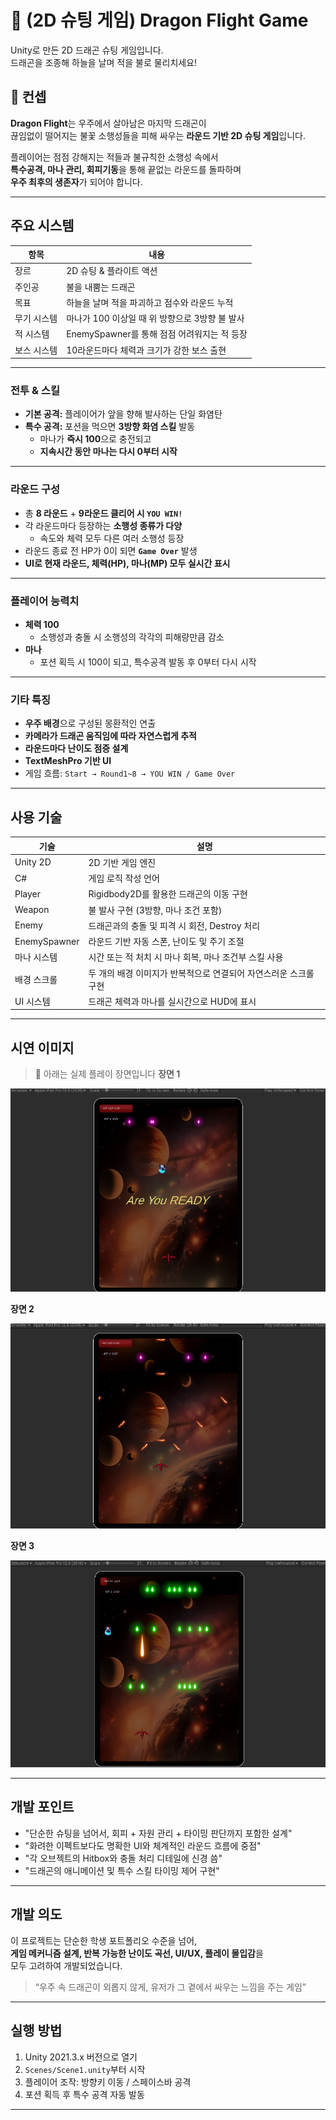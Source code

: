 # 🐉 (2D 슈팅 게임) Dragon Flight Game

 Unity로 만든 2D 드래곤 슈팅 게임입니다.  
드래곤을 조종해 하늘을 날며 적을 불로 물리치세요!

## 🌌 컨셉

**Dragon Flight**는 우주에서 살아남은 마지막 드래곤이  
끊임없이 떨어지는 불꽃 소행성들을 피해 싸우는 **라운드 기반 2D 슈팅 게임**입니다.  

플레이어는 점점 강해지는 적들과 불규칙한 소행성 속에서  
**특수공격, 마나 관리, 회피기동**을 통해 끝없는 라운드를 돌파하며  
**우주 최후의 생존자**가 되어야 합니다.

---

##  주요 시스템
| 항목        | 내용                                                                 |
|-------------|----------------------------------------------------------------------|
| 장르        | 2D 슈팅 & 플라이트 액션                                              |
| 주인공      | 불을 내뿜는 드래곤                                                   |
| 목표        | 하늘을 날며 적을 파괴하고 점수와 라운드 누적                         |
| 무기 시스템 | 마나가 100 이상일 때 위 방향으로 3방향 불 발사                       |
| 적 시스템   | EnemySpawner를 통해 점점 어려워지는 적 등장                           |
| 보스 시스템 | 10라운드마다 체력과 크기가 강한 보스 출현     

---

### 전투 & 스킬

- **기본 공격:** 플레이어가 앞을 향해 발사하는 단일 화염탄
- **특수 공격:** 포션을 먹으면 **3방향 화염 스킬** 발동
  - 마나가 **즉시 100**으로 충전되고
  - **지속시간 동안 마나는 다시 0부터 시작**

---

###  라운드 구성

- 총 **8 라운드** + **9라운드 클리어 시 `YOU WIN!`**
- 각 라운드마다 등장하는 **소행성 종류가 다양**
  - 속도와 체력 모두 다른 여러 소행성 등장
- 라운드 종료 전 HP가 0이 되면 **`Game Over`** 발생
- **UI로 현재 라운드, 체력(HP), 마나(MP) 모두 실시간 표시**

---

###  플레이어 능력치

- **체력 100**
  - 소행성과 충돌 시 소행성의 각각의 피해량만큼 감소
- **마나**
  - 포션 획득 시 100이 되고, 특수공격 발동 후 0부터 다시 시작

---

### 기타 특징

- **우주 배경**으로 구성된 몽환적인 연출
- **카메라가 드래곤 움직임에 따라 자연스럽게 추적**
- **라운드마다 난이도 점증 설계**
- **TextMeshPro 기반 UI**
- 게임 흐름: `Start → Round1~8 → YOU WIN / Game Over`

---

## 사용 기술
| 기술              | 설명                                                                 |
|-------------------|----------------------------------------------------------------------|
| Unity 2D          | 2D 기반 게임 엔진                                                     |
| C#                | 게임 로직 작성 언어                                                    |
| Player            | Rigidbody2D를 활용한 드래곤의 이동 구현                                |
| Weapon            | 불 발사 구현 (3방향, 마나 조건 포함)                                  |
| Enemy             | 드래곤과의 충돌 및 피격 시 회전, Destroy 처리                          |
| EnemySpawner      | 라운드 기반 자동 스폰, 난이도 및 주기 조절                             |
| 마나 시스템       | 시간 또는 적 처치 시 마나 회복, 마나 조건부 스킬 사용                   |
| 배경 스크롤       | 두 개의 배경 이미지가 반복적으로 연결되어 자연스러운 스크롤 구현       |
| UI 시스템         | 드래곤 체력과 마나를 실시간으로 HUD에 표시                            |
---

## 시연 이미지

> 📸 아래는 실제 플레이 장면입니다
**장면 1**

![Scene1](Images/Scene1.png)


**장면 2**


![Scene2](Images/Scene2.png)  


**장면 3**


![Scene3](Images/Scene3.png)  

---

##  개발 포인트

- "단순한 슈팅을 넘어서, 회피 + 자원 관리 + 타이밍 판단까지 포함한 설계"
- "화려한 이펙트보다도 명확한 UI와 체계적인 라운드 흐름에 중점"
- "각 오브젝트의 Hitbox와 충돌 처리 디테일에 신경 씀"
- "드래곤의 애니메이션 및 특수 스킬 타이밍 제어 구현"

---

##  개발 의도

이 프로젝트는 단순한 학생 포트폴리오 수준을 넘어,  
**게임 메커니즘 설계, 반복 가능한 난이도 곡선, UI/UX, 플레이 몰입감**을  
모두 고려하여 개발되었습니다.

> “우주 속 드래곤이 외롭지 않게, 유저가 그 곁에서 싸우는 느낌을 주는 게임”  

---

##  실행 방법

1. Unity 2021.3.x 버전으로 열기  
2. `Scenes/Scene1.unity`부터 시작  
3. 플레이어 조작: 방향키 이동 / 스페이스바 공격  
4. 포션 획득 후 특수 공격 자동 발동  

---

